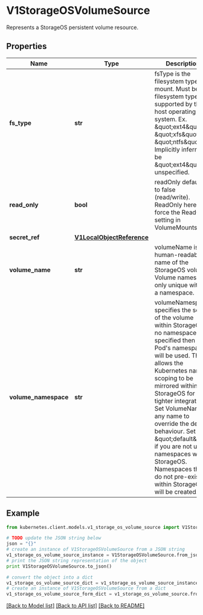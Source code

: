 # V1StorageOSVolumeSource

Represents a StorageOS persistent volume resource.

## Properties

Name | Type | Description | Notes
------------ | ------------- | ------------- | -------------
**fs_type** | **str** | fsType is the filesystem type to mount. Must be a filesystem type supported by the host operating system. Ex. \&quot;ext4\&quot;, \&quot;xfs\&quot;, \&quot;ntfs\&quot;. Implicitly inferred to be \&quot;ext4\&quot; if unspecified. | [optional] 
**read_only** | **bool** | readOnly defaults to false (read/write). ReadOnly here will force the ReadOnly setting in VolumeMounts. | [optional] 
**secret_ref** | [**V1LocalObjectReference**](V1LocalObjectReference.md) |  | [optional] 
**volume_name** | **str** | volumeName is the human-readable name of the StorageOS volume.  Volume names are only unique within a namespace. | [optional] 
**volume_namespace** | **str** | volumeNamespace specifies the scope of the volume within StorageOS.  If no namespace is specified then the Pod&#39;s namespace will be used.  This allows the Kubernetes name scoping to be mirrored within StorageOS for tighter integration. Set VolumeName to any name to override the default behaviour. Set to \&quot;default\&quot; if you are not using namespaces within StorageOS. Namespaces that do not pre-exist within StorageOS will be created. | [optional] 

## Example

```python
from kubernetes.client.models.v1_storage_os_volume_source import V1StorageOSVolumeSource

# TODO update the JSON string below
json = "{}"
# create an instance of V1StorageOSVolumeSource from a JSON string
v1_storage_os_volume_source_instance = V1StorageOSVolumeSource.from_json(json)
# print the JSON string representation of the object
print V1StorageOSVolumeSource.to_json()

# convert the object into a dict
v1_storage_os_volume_source_dict = v1_storage_os_volume_source_instance.to_dict()
# create an instance of V1StorageOSVolumeSource from a dict
v1_storage_os_volume_source_form_dict = v1_storage_os_volume_source.from_dict(v1_storage_os_volume_source_dict)
```
[[Back to Model list]](../README.md#documentation-for-models) [[Back to API list]](../README.md#documentation-for-api-endpoints) [[Back to README]](../README.md)


